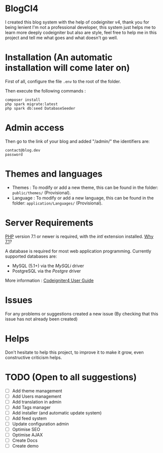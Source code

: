 # BlogCI4
I created this blog system with the help of codeigniter v4, thank you for being lenient I'm not a professional developer, this system just helps me to learn more deeply codeigniter but also are style, feel free to help me in this project and tell me what goes and what doesn't go well.

# Installation (An automatic installation will come later on)
First of all, configure the file `.env` to the root of the folder.

Then execute the following commands : 

```shell
composer install
php spark migrate:latest
php spark db:seed DatabaseSeeder
```

# Admin access
Then go to the link of your blog and added "/admin/" the identifiers are:
```
contact@blog.dev
password
```

# Themes and languages
- Themes : To modify or add a new theme, this can be found in the folder: `public/themes/` (Provisional).
- Language : To modify or add a new language, this can be found in the folder: `application/Languages/` (Provisional).

# Server Requirements
[PHP](http://php.net) version 7.1 or newer is required, with the *intl* extension installed. [Why 7.1](https://gophp71.org/)?

A database is required for most web application programming.
Currently supported databases are:

 - MySQL (5.1+) via the *MySQLi* driver
 - PostgreSQL via the *Postgre* driver
 
More information : [Codeigniter4 User Guide](https://bcit-ci.github.io/CodeIgniter4/)

# Issues
For any problems or suggestions created a new issue (By checking that this issue has not already been created)

# Helps
Don't hesitate to help this project, to improve it to make it grow, even constructive criticism helps.

# TODO (Open to all suggestions)
- [ ] Add theme management
- [ ] Add Users management
- [ ] Add translation in admin
- [ ] Add Tags manager
- [ ] Add installer (and automatic update system)
- [ ] Add feed system
- [ ] Update configuration admin
- [ ] Optimise SEO
- [ ] Optimise AJAX
- [ ] Create Docs
- [ ] Create demo